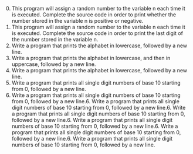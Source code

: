 0. This program will assign a random number to the variable n each time it is executed. Complete the source code in order to print whether the number stored in the variable n is positive or negative.
1. This program will assign a random number to the variable n each time it is executed. Complete the source code in order to print the last digit of the number stored in the variable n.
2. Write a program that prints the alphabet in lowercase, followed by a new line.
3. Write a program that prints the alphabet in lowercase, and then in uppercase, followed by a new line.
4. Write a program that prints the alphabet in lowercase, followed by a new line.
5. Write a program that prints all single digit numbers of base 10 starting from 0, followed by a new line.
6. Write a program that prints all single digit numbers of base 10 starting from 0, followed by a new line.6. Write a program that prints all single digit numbers of base 10 starting from 0, followed by a new line.6. Write a program that prints all single digit numbers of base 10 starting from 0, followed by a new line.6. Write a program that prints all single digit numbers of base 10 starting from 0, followed by a new line.6. Write a program that prints all single digit numbers of base 10 starting from 0, followed by a new line.6. Write a program that prints all single digit numbers of base 10 starting from 0, followed by a new line.
